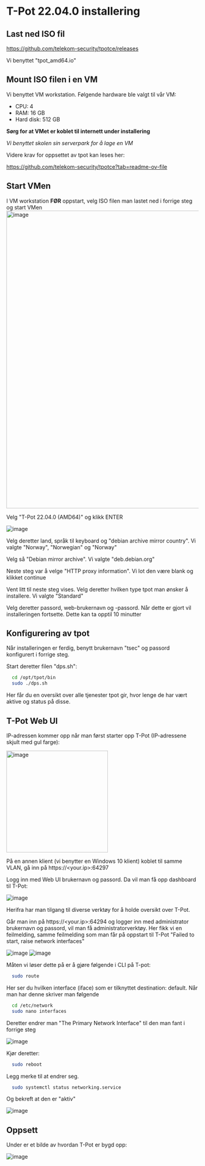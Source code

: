 # T-Pot 22.04.0 installering

## Last ned ISO fil
https://github.com/telekom-security/tpotce/releases 

Vi benyttet "tpot_amd64.io"

## Mount ISO filen i en VM
Vi benyttet VM workstation. Følgende hardware ble valgt til vår VM:
- CPU: 4
- RAM: 16 GB
- Hard disk: 512 GB

**Sørg for at VMet er koblet til internett under installering**

_Vi benyttet skolen sin serverpark for å lage en VM_

Videre krav for oppsettet av tpot kan leses her: 

https://github.com/telekom-security/tpotce?tab=readme-ov-file

## Start VMen
I VM workstation **FØR** oppstart, velg ISO filen man lastet ned i forrige steg og start VMen
<img width="778" alt="image" src="https://github.com/Tobskjel/honeypot-bachelor/assets/17578354/a36a0896-f3dc-479b-b1f2-c3e97baaf38b">

Velg "T-Pot 22.04.0 (AMD64)" og klikk ENTER

![image](https://github.com/Tobskjel/honeypot-bachelor/assets/17578354/852a160f-4728-4104-a34e-930d4cda1dcf)

Velg deretter land, språk til keyboard og "debian archive mirror country". Vi valgte "Norway", "Norwegian" og "Norway"

Velg så "Debian mirror archive". Vi valgte "deb.debian.org"

Neste steg var å velge "HTTP proxy information". Vi lot den være blank og klikket continue

Vent litt til neste steg vises. Velg deretter hvilken type tpot man ønsker å installere. Vi valgte "Standard"

Velg deretter passord, web-brukernavn og -passord. Når dette er gjort vil installeringen fortsette. Dette kan ta opptil 10 minutter

## Konfigurering av tpot
Når installeringen er ferdig, benytt brukernavn "tsec" og passord konfigurert i forrige steg.

Start deretter filen "dps.sh":

```bash
  cd /opt/tpot/bin
  sudo ./dps.sh
```
Her får du en oversikt over alle tjenester tpot gir, hvor lenge de har vært aktive og status på disse.

## T-Pot Web UI
IP-adressen kommer opp når man først starter opp T-Pot (IP-adressene skjult med gul farge):

<img width="266" alt="image" src="https://github.com/Tobskjel/honeypot-bachelor/assets/17578354/abbe1a46-a663-41b8-993c-8f8bfc79c3a8">

På en annen klient (vi benytter en Windows 10 klient) koblet til samme VLAN, gå inn på https://<your.ip>:64297

Logg inn med Web UI brukernavn og passord. Da vil man få opp dashboard til T-Pot:

![image](https://github.com/Tobskjel/honeypot-bachelor/assets/17578354/730b391d-8677-45fc-8b59-14d2c0d926d8)

Herifra har man tilgang til diverse verktøy for å holde oversikt over T-Pot.

Går man inn på https://<your.ip>:64294 og logger inn med administrator brukernavn og passord, vil man få administratorverktøy. Her fikk vi en feilmelding, samme feilmelding som man får på oppstart til T-Pot "Failed to start, raise network interfaces"

![image](https://github.com/Tobskjel/honeypot-bachelor/assets/17578354/41c7d689-251e-418e-83c2-d6cd82ec6215)
![image](https://github.com/Tobskjel/honeypot-bachelor/assets/17578354/2b15edd8-bc35-4bc1-be44-1906e0ac3495)

Måten vi løser dette på er å gjøre følgende i CLI på T-pot:
```bash
  sudo route
```
Her ser du hvilken interface (iface) som er tilknyttet destination: default. Når man har denne skriver man følgende
```bash
  cd /etc/network
  sudo nano interfaces
```
Deretter endrer man "The Primary Network Interface" til den man fant i forrige steg

![image](https://github.com/Tobskjel/honeypot-bachelor/assets/17578354/244165f0-afc9-4638-a0f9-803860657a8b)

Kjør deretter:
```bash
  sudo reboot
```
Legg merke til at <your ip> endrer seg. 
```bash
  sudo systemctl status networking.service
```
Og bekreft at den er "aktiv"

![image](https://github.com/Tobskjel/honeypot-bachelor/assets/17578354/e46f9d88-4e0b-40f0-a5d7-c84e9044f539)

## Oppsett
Under er et bilde av hvordan T-Pot er bygd opp:

![image](https://github.com/Tobskjel/honeypot-bachelor/assets/17578354/c5551ba6-67f4-4125-8644-cfeb2ebfa80c)

